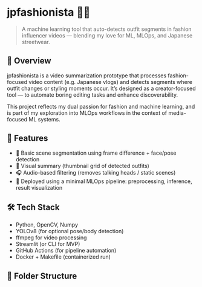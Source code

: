 # jpfashionista 👘🎥  
> A machine learning tool that auto-detects outfit segments in fashion influencer videos — blending my love for ML, MLOps, and Japanese streetwear.

## 📌 Overview
jpfashionista is a video summarization prototype that processes fashion-focused video content (e.g. Japanese vlogs) and detects segments where outfit changes or styling moments occur. It’s designed as a creator-focused tool — to automate boring editing tasks and enhance discoverability.

This project reflects my dual passion for fashion and machine learning, and is part of my exploration into MLOps workflows in the context of media-focused ML systems.

## 🚀 Features
- 🎯 Basic scene segmentation using frame difference + face/pose detection
- 🧵 Visual summary (thumbnail grid of detected outfits)
- 🎧 Audio-based filtering (removes talking heads / static scenes)
- 🔄 Deployed using a minimal MLOps pipeline: preprocessing, inference, result visualization

## 🛠 Tech Stack
- Python, OpenCV, Numpy
- YOLOv8 (for optional pose/body detection)
- ffmpeg for video processing
- Streamlit (or CLI for MVP)
- GitHub Actions (for pipeline automation)
- Docker + Makefile (containerized run)

## 📂 Folder Structure

